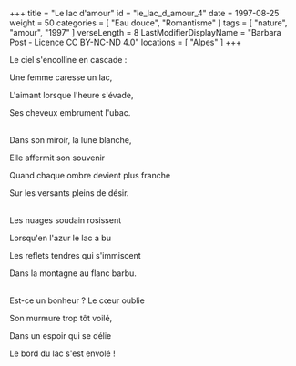 +++
title = "Le lac d'amour"
id = "le_lac_d_amour_4"
date = 1997-08-25
weight = 50
categories = [ "Eau douce", "Romantisme" ]
tags = [ "nature", "amour", "1997" ]
verseLength = 8
LastModifierDisplayName = "Barbara Post - Licence CC BY-NC-ND 4.0"
locations = [ "Alpes" ]
+++

Le ciel s'encolline en cascade :

Une femme caresse un lac,

L'aimant lorsque l'heure s'évade,

Ses cheveux embrument l'ubac.

 \
Dans son miroir, la lune blanche,

Elle affermit son souvenir

Quand chaque ombre devient plus franche

Sur les versants pleins de désir.

 \
Les nuages soudain rosissent

Lorsqu'en l'azur le lac a bu

Les reflets tendres qui s'immiscent

Dans la montagne au flanc barbu.

 \
Est-ce un bonheur ? Le cœur oublie

Son murmure trop tôt voilé,

Dans un espoir qui se délie

Le bord du lac s'est envolé !
